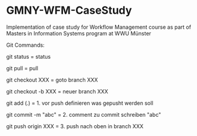 ﻿# GMNY-WFM-CaseStudy
Implementation of case study for Workflow Management course as part of Masters in Information Systems program at WWU Münster

Git Commands:

git status		 	  = status

git pull			  = pull

git checkout XXX                  = goto branch XXX

git checkout -b XXX               = neuer branch XXX

git add (.)			  = 1. vor push definieren was gepusht werden soll

git commit -m "abc"		  = 2. comment zu commit schreiben "abc"

git push origin XXX		  = 3. push nach oben in branch XXX
